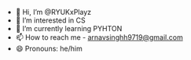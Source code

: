- 👋 Hi, I’m @RYUKxPlayz
- 👀 I’m interested in CS
- 🌱 I’m currently learning PYHTON
- 📫 How to reach me - arnavsinghh9719@gmail.com
- 😄 Pronouns: he/him

<!---
RYUKxPlayz/RYUKxPlayz is a ✨ special ✨ repository because its `README.md` (this file) appears on your GitHub profile.
You can click the Preview link to take a look at your changes.
--->
